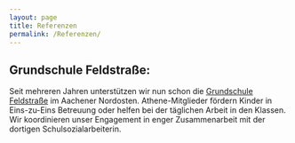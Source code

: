```yaml
---
layout: page
title: Referenzen
permalink: /Referenzen/
---
```


## Grundschule Feldstraße:
Seit mehreren Jahren unterstützen wir nun schon die <a href="http://kgs-feldstrasse.com/">Grundschule Feldstraße</a>  im Aachener Nordosten. Athene-Mitglieder fördern Kinder in Eins-zu-Eins Betreuung oder helfen bei der täglichen Arbeit in den Klassen. Wir koordinieren unser Engagement in enger Zusammenarbeit mit der dortigen Schulsozialarbeiterin.  
